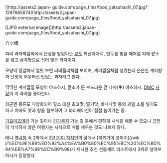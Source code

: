 ![http://assets2.japan-
guide.com/page_files/food_yatsuhashi_07.jpg?1297665674](http://assets2.japan-
guide.com/page_files/food_yatsuhashi_07.jpg)

[[JPG external image]](http://assets2.japan-
guide.com/page_files/food_yatsuhashi_07.jpg)

八ツ橋

파리 과자박람회에서 은상을 받았다는 [교토](%EA%B5%90%ED%86%A0.md) 특산과자로, 만두를 빚을 때처럼 피에 팥소를 넣고
삼각형으로 접어 빚은 과자이다.

모양이 정갈해서 얼핏 보면 라비올리처럼 보이며, 계피껍질처럼 생겼는데 은은한 계피향과 단맛이 어우러진 맛있는 과자라고 한다.

딱딱한 계피껍질 모양이 야츠하시, 팥소가 든 부드러운 건 나마(生) 야츠하시. [DMC](DMC.md)
[사장](%EC%82%AC%EC%9E%A5.md)이 이 과자를 좋아한다.

최근엔 종류도 다양화되어 팥소 대신 초코맛, 딸기맛, 바나나맛 등의 과일 소를 넣기도 하고 피에도 맛과 향을 첨부하여 그 바리에이션이 점점
늘어가는 중.

[기요미즈데라](%EA%B8%B0%EC%9A%94%EB%AF%B8%EC%A6%88%EB%8D%B0%EB%9D%BC.md) 가는 길이나
[긴가쿠지](%EA%B8%B4%EA%B0%80%EC%BF%A0%EC%A7%80.md) 가는 길 등에서 편하게 시식을 해볼 수 있으니
금전이 넉넉하지 않은 여행자는 시식으로 배를 채우는 것도 나쁘지 않다.

애니 [역내청](%EC%97%AD%EB%82%B4%EC%B2%AD.md) 속 2화에서 [히키가야 하치만](%ED%9E%88%ED%82%A4%EA%B0%80%EC%95%BC%20%ED%95%98%EC%B9%98%EB%A7%8C.md)의 꿈에서 [히키가야 코마치](/wik
i/%ED%9E%88%ED%82%A4%EA%B0%80%EC%95%BC%20%EC%BD%94%EB%A7%88%EC%B9%98)가 제시한 추천
선물세트 리스트에서 3위로 생야쯔하시가 등장했다.

